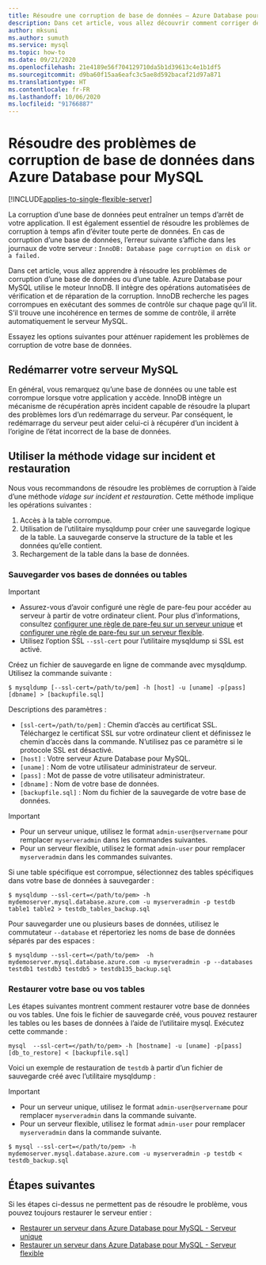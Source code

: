 ```yaml
---
title: Résoudre une corruption de base de données – Azure Database pour MySQL
description: Dans cet article, vous allez découvrir comment corriger des problèmes de corruption de base de données dans Azure Database pour MySQL.
author: mksuni
ms.author: sumuth
ms.service: mysql
ms.topic: how-to
ms.date: 09/21/2020
ms.openlocfilehash: 21e4189e56f704129710da5b1d39613c4e1b1df5
ms.sourcegitcommit: d9ba60f15aa6eafc3c5ae8d592bacaf21d97a871
ms.translationtype: HT
ms.contentlocale: fr-FR
ms.lasthandoff: 10/06/2020
ms.locfileid: "91766887"
---
```

# <a name="troubleshoot-database-corruption-in-azure-database-for-mysql"></a>Résoudre des problèmes de corruption de base de données dans Azure Database pour MySQL
[!INCLUDE[applies-to-single-flexible-server](includes/applies-to-single-flexible-server.md)]

La corruption d’une base de données peut entraîner un temps d’arrêt de votre application. Il est également essentiel de résoudre les problèmes de corruption à temps afin d’éviter toute perte de données. En cas de corruption d’une base de données, l’erreur suivante s’affiche dans les journaux de votre serveur : `InnoDB: Database page corruption on disk or a failed.`

Dans cet article, vous allez apprendre à résoudre les problèmes de corruption d’une base de données ou d’une table. Azure Database pour MySQL utilise le moteur InnoDB. Il intègre des opérations automatisées de vérification et de réparation de la corruption. InnoDB recherche les pages corrompues en exécutant des sommes de contrôle sur chaque page qu’il lit. S’il trouve une incohérence en termes de somme de contrôle, il arrête automatiquement le serveur MySQL.

Essayez les options suivantes pour atténuer rapidement les problèmes de corruption de votre base de données.

## <a name="restart-your-mysql-server"></a>Redémarrer votre serveur MySQL

En général, vous remarquez qu’une base de données ou une table est corrompue lorsque votre application y accède. InnoDB intègre un mécanisme de récupération après incident capable de résoudre la plupart des problèmes lors d’un redémarrage du serveur. Par conséquent, le redémarrage du serveur peut aider celui-ci à récupérer d’un incident à l’origine de l’état incorrect de la base de données.

## <a name="use-the-dump-and-restore-method"></a>Utiliser la méthode vidage sur incident et restauration

Nous vous recommandons de résoudre les problèmes de corruption à l’aide d’une méthode *vidage sur incident et restauration*. Cette méthode implique les opérations suivantes :
1. Accès à la table corrompue.
1. Utilisation de l’utilitaire mysqldump pour créer une sauvegarde logique de la table. La sauvegarde conserve la structure de la table et les données qu’elle contient.
1. Rechargement de la table dans la base de données.

### <a name="back-up-your-database-or-tables"></a>Sauvegarder vos bases de données ou tables

> [!Important]
> - Assurez-vous d’avoir configuré une règle de pare-feu pour accéder au serveur à partir de votre ordinateur client. Pour plus d’informations, consultez [configurer une règle de pare-feu sur un serveur unique](howto-manage-firewall-using-portal.md) et [configurer une règle de pare-feu sur un serveur flexible](flexible-server/how-to-connect-tls-ssl.md).
> - Utilisez l’option SSL `--ssl-cert` pour l’utilitaire mysqldump si SSL est activé.

Créez un fichier de sauvegarde en ligne de commande avec mysqldump. Utilisez la commande suivante :

```
$ mysqldump [--ssl-cert=/path/to/pem] -h [host] -u [uname] -p[pass] [dbname] > [backupfile.sql]
```

Descriptions des paramètres :
- `[ssl-cert=/path/to/pem]` : Chemin d’accès au certificat SSL. Téléchargez le certificat SSL sur votre ordinateur client et définissez le chemin d’accès dans la commande. N’utilisez pas ce paramètre si le protocole SSL est désactivé.
- `[host]` : Votre serveur Azure Database pour MySQL.
- `[uname]` : Nom de votre utilisateur administrateur de serveur.
- `[pass]` : Mot de passe de votre utilisateur administrateur.
- `[dbname]` : Nom de votre base de données.
- `[backupfile.sql]` : Nom du fichier de la sauvegarde de votre base de données.

> [!Important]
> - Pour un serveur unique, utilisez le format `admin-user@servername` pour remplacer `myserveradmin` dans les commandes suivantes.
> - Pour un serveur flexible, utilisez le format `admin-user` pour remplacer `myserveradmin` dans les commandes suivantes.

Si une table spécifique est corrompue, sélectionnez des tables spécifiques dans votre base de données à sauvegarder :
```
$ mysqldump --ssl-cert=</path/to/pem> -h mydemoserver.mysql.database.azure.com -u myserveradmin -p testdb table1 table2 > testdb_tables_backup.sql
```

Pour sauvegarder une ou plusieurs bases de données, utilisez le commutateur `--database` et répertoriez les noms de base de données séparés par des espaces :

```
$ mysqldump --ssl-cert=</path/to/pem>  -h mydemoserver.mysql.database.azure.com -u myserveradmin -p --databases testdb1 testdb3 testdb5 > testdb135_backup.sql
```

### <a name="restore-your-database-or-tables"></a>Restaurer votre base ou vos tables

Les étapes suivantes montrent comment restaurer votre base de données ou vos tables. Une fois le fichier de sauvegarde créé, vous pouvez restaurer les tables ou les bases de données à l’aide de l’utilitaire mysql. Exécutez cette commande :

```
mysql  --ssl-cert=</path/to/pem> -h [hostname] -u [uname] -p[pass] [db_to_restore] < [backupfile.sql]
```
Voici un exemple de restauration de `testdb` à partir d’un fichier de sauvegarde créé avec l’utilitaire mysqldump : 

> [!Important]
> - Pour un serveur unique, utilisez le format `admin-user@servername` pour remplacer `myserveradmin` dans la commande suivante.
> - Pour un serveur flexible, utilisez le format ```admin-user``` pour remplacer `myserveradmin` dans la commande suivante. 

```
$ mysql --ssl-cert=</path/to/pem> -h mydemoserver.mysql.database.azure.com -u myserveradmin -p testdb < testdb_backup.sql
```

## <a name="next-steps"></a>Étapes suivantes
Si les étapes ci-dessus ne permettent pas de résoudre le problème, vous pouvez toujours restaurer le serveur entier :
- [Restaurer un serveur dans Azure Database pour MySQL - Serveur unique](howto-restore-server-portal.md)
- [Restaurer un serveur dans Azure Database pour MySQL - Serveur flexible](flexible-server/how-to-restore-server-portal.md)



